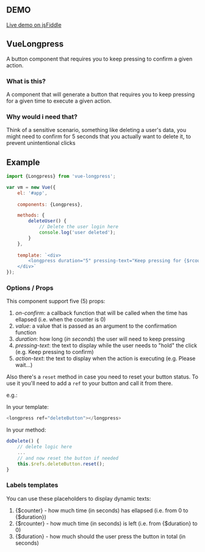 ## DEMO

[Live demo on jsFiddle](https://jsfiddle.net/qr9ykxpp/)

## VueLongpress

A button component that requires you to keep pressing to confirm a given action.

### What is this?

A component that will generate a button that requires you to keep pressing for a given time to execute a given action.

### Why would i need that?

Think of a sensitive scenario, something like deleting a user's data, you might need to confirm for 5 seconds that you actually want to delete it, to prevent unintentional clicks

## Example

```js
import {Longpress} from 'vue-longpress';

var vm = new Vue({
	el: '#app',
	
	components: {Longpress},

    methods: {
        deleteUser() {
            // Delete the user login here
            console.log('user deleted');
        }
    },
	
	template: `<div>
	    <longpress duration="5" pressing-text="Keep pressing for {$rcounter} seconds to delete" action-text="Deleting, please wait...">Click and hold to delete this user</longpress>
	</div>`
});
```

### Options / Props

This component support five (5) props:

1. *on-confirm*: a callback function that will be called when the time has ellapsed (i.e. when the counter is 0)
2. *value*: a value that is passed as an argument to the confirmation function
3. *duration*: how long (_in seconds_) the user will need to keep pressing
4. *pressing-text*: the text to display while the user needs to "hold" the click (e.g. Keep pressing to confirm)
5. *action-text*: the text to display when the action is executing (e.g. Please wait...)

Also there's a `reset` method in case you need to reset your button status. To use it you'll need to add a `ref` to your button and call it from there.

e.g.:

In your template:

```js
<longpress ref="deleteButton"></longpress>
```

In your method:

```js
doDelete() {
    // delete logic here
    ...
    // and now reset the button if needed
    this.$refs.deleteButton.reset();
}
```

### Labels templates

You can use these placeholders to display dynamic texts:

1. {$counter} - how much time (in seconds) has ellapsed (i.e. from 0 to {$duration})
2. {$rcounter} - how much time (in seconds) is left (i.e. from {$duration} to 0)
3. {$duration} - how much should the user press the button in total (in seconds)
